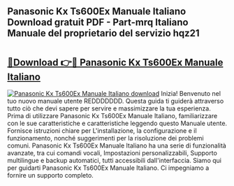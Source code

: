 ## Panasonic Kx Ts600Ex Manuale Italiano Download gratuit PDF - Part-mrq Italiano Manuale del proprietario del servizio hqz21

# <h2><a href="http://df9fi4.blite.top/?on=Panasonic+Kx+Ts600Ex+Manuale+Italiano">🔗Download 👉🔴 Panasonic Kx Ts600Ex Manuale Italiano</a></h2>

[![Panasonic Kx Ts600Ex Manuale Italiano download](https://i.imgur.com/lujVjoI.png)](http://df9fi4.blite.top/?on=Panasonic+Kx+Ts600Ex+Manuale+Italiano)
Inizia! Benvenuto nel tuo nuovo manuale utente REDDDDDDD. Questa guida ti guiderà attraverso tutto ciò che devi sapere per servire e massimizzare la tua esperienza. Prima di utilizzare Panasonic Kx Ts600Ex Manuale Italiano, familiarizzare con le sue caratteristiche e caratteristiche leggendo questo Manuale utente. Fornisce istruzioni chiare per L'installazione, la configurazione e il funzionamento, nonché suggerimenti per la risoluzione dei problemi comuni. Panasonic Kx Ts600Ex Manuale Italiano ha una serie di funzionalità avanzate, tra cui comandi vocali, Impostazioni personalizzabili, Supporto multilingue e backup automatici, tutti accessibili dall'interfaccia. Siamo qui per guidarti Panasonic Kx Ts600Ex Manuale Italiano. Ci impegniamo a fornire un supporto completo.
